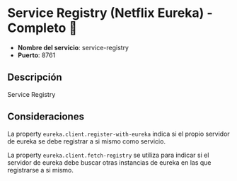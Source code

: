 # Service Registry (Netflix Eureka) - Completo 🚀
* **Nombre del servicio**: service-registry
* **Puerto**: 8761

## Descripción
Service Registry



## Consideraciones

La property `eureka.client.register-with-eureka` indica si el propio servidor de eureka se debe registrar a si mismo como servicio.

La property `eureka.client.fetch-registry` se utiliza para indicar si el servidor de eureka debe buscar otras instancias de eureka en las que registrarse a si mismo.